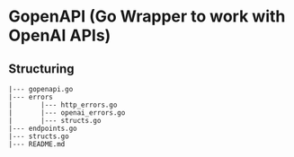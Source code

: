 # GopenAPI (Go Wrapper to work with OpenAI APIs)

## Structuring

```
|--- gopenapi.go
|--- errors
|       |--- http_errors.go
|       |--- openai_errors.go
|       |--- structs.go
|--- endpoints.go
|--- structs.go
|--- README.md

```
